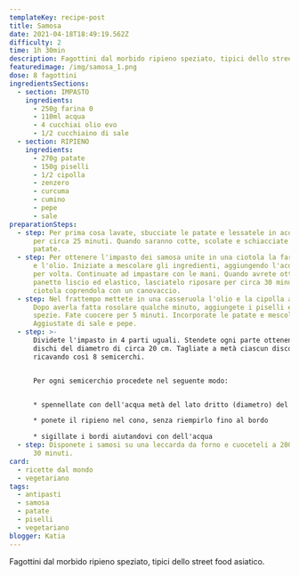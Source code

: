 ```yaml
---
templateKey: recipe-post
title: Samosa
date: 2021-04-18T18:49:19.562Z
difficulty: 2
time: 1h 30min
description: Fagottini dal morbido ripieno speziato, tipici dello street food asiatico.
featuredimage: /img/samosa_1.png
dose: 8 fagottini
ingredientsSections:
  - section: IMPASTO
    ingredients:
      - 250g farina 0
      - 110ml acqua
      - 4 cucchiai olio evo
      - 1/2 cucchiaino di sale
  - section: RIPIENO
    ingredients:
      - 270g patate
      - 150g piselli
      - 1/2 cipolla
      - zenzero
      - curcuma
      - cumino
      - pepe
      - sale
preparationSteps:
  - step: Per prima cosa lavate, sbucciate le patate e lessatele in acqua bollente
      per circa 25 minuti. Quando saranno cotte, scolate e schiacciate le
      patate.
  - step: Per ottenere l'impasto dei samosa unite in una ciotola la farina, il sale
      e l'olio. Iniziate a mescolare gli ingredienti, aggiungendo l'acqua poco
      per volta. Continuate ad impastare con le mani. Quando avrete ottenuto un
      panetto liscio ed elastico, lasciatelo riposare per circa 30 minuti in una
      ciotola coprendola con un canovaccio.
  - step: Nel frattempo mettete in una casseruola l'olio e la cipolla a pezzetti.
      Dopo averla fatta rosolare qualche minuto, aggiungete i piselli e le
      spezie. Fate cuocere per 5 minuti. Incorporate le patate e mescolate.
      Aggiustate di sale e pepe.
  - step: >-
      Dividete l'impasto in 4 parti uguali. Stendete ogni parte ottenendo 4
      dischi del diametro di circa 20 cm. Tagliate a metà ciascun disco,
      ricavando così 8 semicerchi.


      Per ogni semicerchio procedete nel seguente modo:


      * spennellate con dell'acqua metà del lato dritto (diametro) del semicerchio. Formate un cono facendo combaciare le due metà del diametro. L'acqua farà da collante e potrete così procedere con il riempimento

      * ponete il ripieno nel cono, senza riempirlo fino al bordo

      * sigillate i bordi aiutandovi con dell'acqua
  - step: Disponete i samosi su una leccarda da forno e cuoceteli a 200°C per circa
      30 minuti.
card:
  - ricette dal mondo
  - vegetariano
tags:
  - antipasti
  - samosa
  - patate
  - piselli
  - vegetariano
blogger: Katia
---
```

Fagottini dal morbido ripieno speziato, tipici dello street food asiatico.